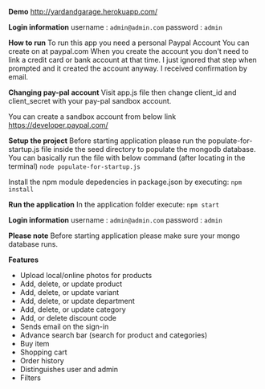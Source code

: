 **Demo**
http://yardandgarage.herokuapp.com/

**Login information**
username : `admin@admin.com`
password : `admin`

**How to run**
To run this app you need a personal Paypal Account
You can create on at paypal.com
When you create the account you don't need to link a credit card or bank account at that
time. I just ignored that step when prompted and it created the account anyway. I received confirmation by email.

**Changing pay-pal account**
Visit app.js file then change client_id and client_secret with your 
pay-pal sandbox account. 

You can create a sandbox account from below link
https://developer.paypal.com/

**Setup the project**
Before starting application please run the populate-for-startup.js 
file inside the seed directory to populate the mongodb database.
You can basically run the file with below command (after locating in the terminal)
`node populate-for-startup.js`

Install the npm module depedencies in package.json by executing:
`npm install`

**Run the application**
In the application folder execute:
`npm start`

**Login information**
username : `admin@admin.com`
password : `admin`

**Please note**
Before starting application please make sure your mongo database runs.

**Features**
* Upload local/online photos for products
* Add, delete, or update product
* Add, delete, or update variant
* Add, delete, or update department
* Add, delete, or update category
* Add, or delete discount code
* Sends email on the sign-in
* Advance search bar (search for product and categories)
* Buy item
* Shopping cart
* Order history
* Distinguishes user and admin
* Filters
